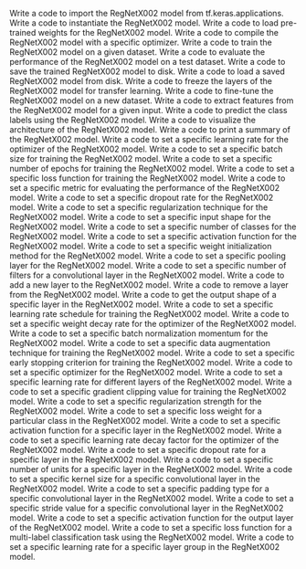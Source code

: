 Write a code to import the RegNetX002 model from tf.keras.applications.
Write a code to instantiate the RegNetX002 model.
Write a code to load pre-trained weights for the RegNetX002 model.
Write a code to compile the RegNetX002 model with a specific optimizer.
Write a code to train the RegNetX002 model on a given dataset.
Write a code to evaluate the performance of the RegNetX002 model on a test dataset.
Write a code to save the trained RegNetX002 model to disk.
Write a code to load a saved RegNetX002 model from disk.
Write a code to freeze the layers of the RegNetX002 model for transfer learning.
Write a code to fine-tune the RegNetX002 model on a new dataset.
Write a code to extract features from the RegNetX002 model for a given input.
Write a code to predict the class labels using the RegNetX002 model.
Write a code to visualize the architecture of the RegNetX002 model.
Write a code to print a summary of the RegNetX002 model.
Write a code to set a specific learning rate for the optimizer of the RegNetX002 model.
Write a code to set a specific batch size for training the RegNetX002 model.
Write a code to set a specific number of epochs for training the RegNetX002 model.
Write a code to set a specific loss function for training the RegNetX002 model.
Write a code to set a specific metric for evaluating the performance of the RegNetX002 model.
Write a code to set a specific dropout rate for the RegNetX002 model.
Write a code to set a specific regularization technique for the RegNetX002 model.
Write a code to set a specific input shape for the RegNetX002 model.
Write a code to set a specific number of classes for the RegNetX002 model.
Write a code to set a specific activation function for the RegNetX002 model.
Write a code to set a specific weight initialization method for the RegNetX002 model.
Write a code to set a specific pooling layer for the RegNetX002 model.
Write a code to set a specific number of filters for a convolutional layer in the RegNetX002 model.
Write a code to add a new layer to the RegNetX002 model.
Write a code to remove a layer from the RegNetX002 model.
Write a code to get the output shape of a specific layer in the RegNetX002 model.
Write a code to set a specific learning rate schedule for training the RegNetX002 model.
Write a code to set a specific weight decay rate for the optimizer of the RegNetX002 model.
Write a code to set a specific batch normalization momentum for the RegNetX002 model.
Write a code to set a specific data augmentation technique for training the RegNetX002 model.
Write a code to set a specific early stopping criterion for training the RegNetX002 model.
Write a code to set a specific optimizer for the RegNetX002 model.
Write a code to set a specific learning rate for different layers of the RegNetX002 model.
Write a code to set a specific gradient clipping value for training the RegNetX002 model.
Write a code to set a specific regularization strength for the RegNetX002 model.
Write a code to set a specific loss weight for a particular class in the RegNetX002 model.
Write a code to set a specific activation function for a specific layer in the RegNetX002 model.
Write a code to set a specific learning rate decay factor for the optimizer of the RegNetX002 model.
Write a code to set a specific dropout rate for a specific layer in the RegNetX002 model.
Write a code to set a specific number of units for a specific layer in the RegNetX002 model.
Write a code to set a specific kernel size for a specific convolutional layer in the RegNetX002 model.
Write a code to set a specific padding type for a specific convolutional layer in the RegNetX002 model.
Write a code to set a specific stride value for a specific convolutional layer in the RegNetX002 model.
Write a code to set a specific activation function for the output layer of the RegNetX002 model.
Write a code to set a specific loss function for a multi-label classification task using the RegNetX002 model.
Write a code to set a specific learning rate for a specific layer group in the RegNetX002 model.